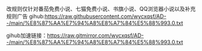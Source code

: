 改规则仅针对番茄免费小说、七猫免费小说、书旗小说、QQ浏览器小说以及补充规则广告
gihub:https://raw.githubusercontent.com/wycxqsf/AD--/main/%E8%87%AA%E7%94%A8%E8%A7%84%E5%88%993.0.txt








gihub加速链接：https://raw.gitmirror.com/wycxqsf/AD--/main/%E8%87%AA%E7%94%A8%E8%A7%84%E5%88%993.0.txt
